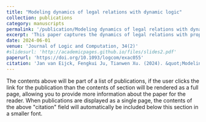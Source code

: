 ```yaml
---
title: "Modeling dynamics of legal relations with dynamic logic"
collection: publications
category: manuscripts
permalink: '/publication/Modeling dynamics of legal relations with dynamic logic'
excerpt: 'This paper captures the dynamics of legal relations with propositional control and dynamic logic.'
date: 2024-06-01
venue: 'Journal of Logic and Computation, 34(2)'
#slidesurl: 'http://academicpages.github.io/files/slides2.pdf'
paperurl: 'https://doi.org/10.1093/logcom/exac055'
citation: 'Jan van Eijck, Fengkui Ju, Tianwen Xu. (2024). &quot;Modeling dynamics of legal relations with dynamic logic.&quot; <i>Journal of Logic and Computation</i>. 34(2).'
---
```


The contents above will be part of a list of publications, if the user clicks the link for the publication than the contents of section will be rendered as a full page, allowing you to provide more information about the paper for the reader. When publications are displayed as a single page, the contents of the above "citation" field will automatically be included below this section in a smaller font.
